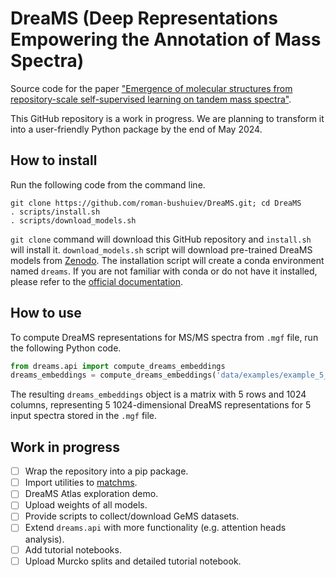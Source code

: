 # DreaMS (Deep Representations Empowering the Annotation of Mass Spectra)

Source code for the paper ["Emergence of molecular structures from repository-scale self-supervised learning on tandem mass spectra"](https://chemrxiv.org/engage/chemrxiv/article-details/6566e510cf8b3c3cd76098b2).

This GitHub repository is a work in progress. We are planning to transform it into a user-friendly Python package by the end of May 2024.

## How to install

Run the following code from the command line.

``` shell
git clone https://github.com/roman-bushuiev/DreaMS.git; cd DreaMS
. scripts/install.sh
. scripts/download_models.sh
```

`git clone` command will download this GitHub repository and `install.sh` will install it. `download_models.sh` script will download pre-trained DreaMS models from [Zenodo](https://zenodo.org/records/10997887). The installation script will create a conda environment named `dreams`. If you are not familiar with conda or do not have it installed, please refer to the [official documentation](https://conda.io/projects/conda/en/latest/user-guide/getting-started.html).

## How to use

To compute DreaMS representations for MS/MS spectra from `.mgf` file, run the following Python code.

``` python
from dreams.api import compute_dreams_embeddings
dreams_embeddings = compute_dreams_embeddings('data/examples/example_5_spectra.mgf')
```

The resulting `dreams_embeddings` object is a matrix with 5 rows and 1024 columns, representing 5 1024-dimensional DreaMS representations for 5 input spectra stored in the `.mgf` file.

## Work in progress
- [ ] Wrap the repository into a pip package.
- [ ] Import utilities to [matchms](https://github.com/matchms/matchms).
- [ ] DreaMS Atlas exploration demo.
- [ ] Upload weights of all models.
- [ ] Provide scripts to collect/download GeMS datasets.
- [ ] Extend `dreams.api` with more functionality (e.g. attention heads analysis).
- [ ] Add tutorial notebooks.
- [ ] Upload Murcko splits and detailed tutorial notebook.
